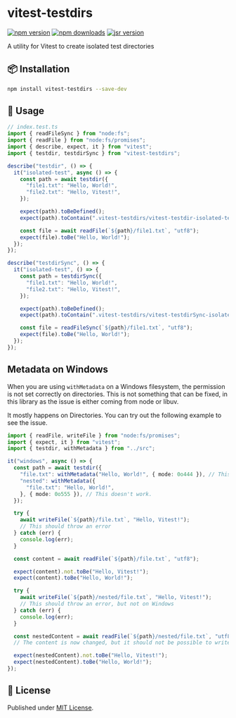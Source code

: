 # vitest-testdirs

[![npm version][npm-version-src]][npm-version-href]
[![npm downloads][npm-downloads-src]][npm-downloads-href]
[![jsr version][jsr-version-src]][jsr-version-href]

A utility for Vitest to create isolated test directories

## 📦 Installation

```bash
npm install vitest-testdirs --save-dev
```

## 🚀 Usage

```js
// index.test.ts
import { readFileSync } from "node:fs";
import { readFile } from "node:fs/promises";
import { describe, expect, it } from "vitest";
import { testdir, testdirSync } from "vitest-testdirs";

describe("testdir", () => {
  it("isolated-test", async () => {
    const path = await testdir({
      "file1.txt": "Hello, World!",
      "file2.txt": "Hello, Vitest!",
    });

    expect(path).toBeDefined();
    expect(path).toContain(".vitest-testdirs/vitest-testdir-isolated-test");

    const file = await readFile(`${path}/file1.txt`, "utf8");
    expect(file).toBe("Hello, World!");
  });
});

describe("testdirSync", () => {
  it("isolated-test", () => {
    const path = testdirSync({
      "file1.txt": "Hello, World!",
      "file2.txt": "Hello, Vitest!",
    });

    expect(path).toBeDefined();
    expect(path).toContain(".vitest-testdirs/vitest-testdirSync-isolated-test");

    const file = readFileSync(`${path}/file1.txt`, "utf8");
    expect(file).toBe("Hello, World!");
  });
});
```

## Metadata on Windows

When you are using `withMetadata` on a Windows filesystem, the permission is not set correctly on directories. This is not something that can be fixed, in this library as the issue is either coming from node or libuv.

It mostly happens on Directories. You can try out the following example to see the issue.

```ts
import { readFile, writeFile } from "node:fs/promises";
import { expect, it } from "vitest";
import { testdir, withMetadata } from "../src";

it("windows", async () => {
  const path = await testdir({
    "file.txt": withMetadata("Hello, World!", { mode: 0o444 }), // This works
    "nested": withMetadata({
      "file.txt": "Hello, World!",
    }, { mode: 0o555 }), // This doesn't work.
  });

  try {
    await writeFile(`${path}/file.txt`, "Hello, Vitest!");
    // This should throw an error
  } catch (err) {
    console.log(err);
  }

  const content = await readFile(`${path}/file.txt`, "utf8");

  expect(content).not.toBe("Hello, Vitest!");
  expect(content).toBe("Hello, World!");

  try {
    await writeFile(`${path}/nested/file.txt`, "Hello, Vitest!");
    // This should throw an error, but not on Windows
  } catch (err) {
    console.log(err);
  }

  const nestedContent = await readFile(`${path}/nested/file.txt`, "utf8");
  // The content is now changed, but it should not be possible to write to the file

  expect(nestedContent).not.toBe("Hello, Vitest!");
  expect(nestedContent).toBe("Hello, World!");
});
```

## 📄 License

Published under [MIT License](./LICENSE).

<!-- Badges -->

[npm-version-src]: https://img.shields.io/npm/v/vitest-testdirs?style=flat&colorA=18181B&colorB=4169E1
[npm-version-href]: https://npmjs.com/package/vitest-testdirs
[npm-downloads-src]: https://img.shields.io/npm/dm/vitest-testdirs?style=flat&colorA=18181B&colorB=4169E1
[npm-downloads-href]: https://npmjs.com/package/vitest-testdirs
[jsr-version-src]: https://jsr.io/badges/@luxass/vitest-testdirs?style=flat&labelColor=18181B&logoColor=4169E1
[jsr-version-href]: https://jsr.io/@luxass/vitest-testdirs
